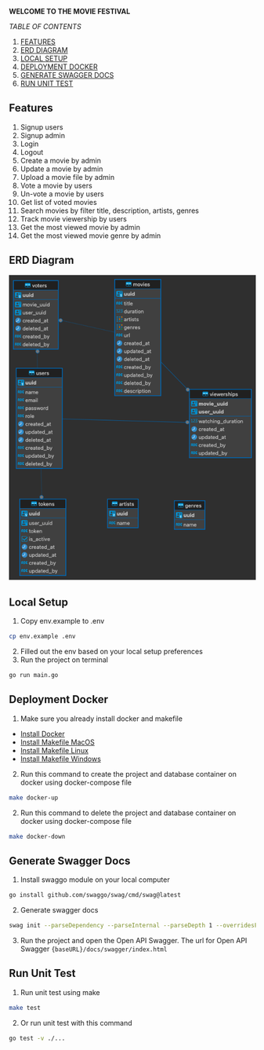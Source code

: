 **WELCOME TO THE MOVIE FESTIVAL**

*TABLE OF CONTENTS*
1. [FEATURES](#features)
2. [ERD DIAGRAM](#erd-diagram)
3. [LOCAL SETUP](#local-setup)
4. [DEPLOYMENT DOCKER](#deployment-docker)
5. [GENERATE SWAGGER DOCS](#generate-swagger-docs)
6. [RUN UNIT TEST](#run-unit-test)


## Features
1. Signup users
2. Signup admin
3. Login
4. Logout
5. Create a movie by admin
6. Update a movie by admin
7. Upload a movie file by admin
8. Vote a movie by users
9. Un-vote a movie by users
10. Get list of voted movies
11. Search movies by filter title, description, artists, genres
12. Track movie viewership by users
13. Get the most viewed movie by admin
14. Get the most viewed movie genre by admin

## ERD Diagram
![movie-festival-erd](assets/ERD-DIAGRAM.png)

## Local Setup
1. Copy env.example to .env
```bash
cp env.example .env
```
2. Filled out the env based on your local setup preferences
3. Run the project on terminal
```bash
go run main.go
```

## Deployment Docker
1. Make sure you already install docker and makefile
- [Install Docker](https://docs.docker.com/engine/install/)
- [Install Makefile MacOS](https://stackoverflow.com/questions/10265742/how-to-install-make-and-gcc-on-a-mac)
- [Install Makefile Linux](https://askubuntu.com/questions/161104/how-do-i-install-make)
- [Install Makefile Windows](https://stackoverflow.com/questions/32127524/how-to-install-and-use-make-in-windows)

2. Run this command to create the project and database container on docker using docker-compose file
```bash
make docker-up
```
2. Run this command to delete the project and database container on docker using docker-compose file
```bash
make docker-down
```

## Generate Swagger Docs
1. Install swaggo module on your local computer
```bash
go install github.com/swaggo/swag/cmd/swag@latest
```
2. Generate swagger docs
```bash
swag init --parseDependency --parseInternal --parseDepth 1 --overridesFile .swaggo
```
3. Run the project and open the Open API Swagger. The url for Open API Swagger `{baseURL}/docs/swagger/index.html`

## Run Unit Test
1. Run unit test using make
```bash
make test
```
2. Or run unit test with this command
```bash
go test -v ./...
```